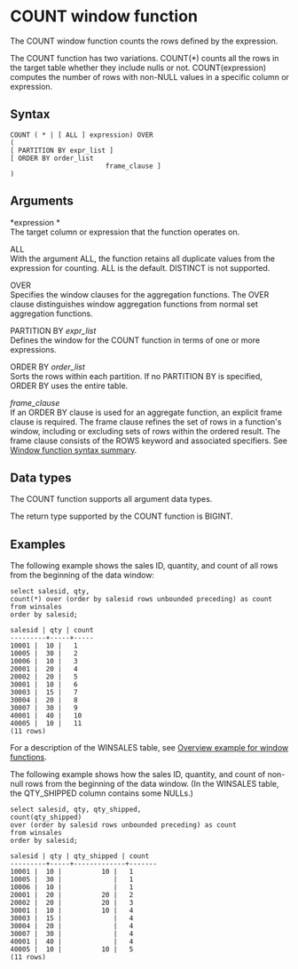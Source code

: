 # COUNT window function<a name="r_WF_COUNT"></a>

 The COUNT window function counts the rows defined by the expression\.

The COUNT function has two variations\. COUNT\(\*\) counts all the rows in the target table whether they include nulls or not\. COUNT\(expression\) computes the number of rows with non\-NULL values in a specific column or expression\.

## Syntax<a name="r_WF_COUNT-synopsis"></a>

```
COUNT ( * | [ ALL ] expression) OVER
(
[ PARTITION BY expr_list ]
[ ORDER BY order_list 
                        frame_clause ]
)
```

## Arguments<a name="r_WF_COUNT-arguments"></a>

 *expression *   
The target column or expression that the function operates on\. 

ALL   
With the argument ALL, the function retains all duplicate values from the expression for counting\. ALL is the default\. DISTINCT is not supported\.

OVER   
Specifies the window clauses for the aggregation functions\. The OVER clause distinguishes window aggregation functions from normal set aggregation functions\.

PARTITION BY *expr\_list*   
Defines the window for the COUNT function in terms of one or more expressions\.

ORDER BY *order\_list*   
Sorts the rows within each partition\. If no PARTITION BY is specified, ORDER BY uses the entire table\.

 *frame\_clause*   
If an ORDER BY clause is used for an aggregate function, an explicit frame clause is required\. The frame clause refines the set of rows in a function's window, including or excluding sets of rows within the ordered result\. The frame clause consists of the ROWS keyword and associated specifiers\. See [Window function syntax summary](r_Window_function_synopsis.md)\.

## Data types<a name="c_Supported_data_types_wf_count"></a>

The COUNT function supports all argument data types\.

The return type supported by the COUNT function is BIGINT\.

## Examples<a name="r_WF_COUNT-examples"></a>

 The following example shows the sales ID, quantity, and count of all rows from the beginning of the data window: 

```
select salesid, qty,
count(*) over (order by salesid rows unbounded preceding) as count
from winsales
order by salesid;

salesid | qty | count
---------+-----+-----
10001 |  10 |   1
10005 |  30 |   2
10006 |  10 |   3
20001 |  20 |   4
20002 |  20 |   5
30001 |  10 |   6
30003 |  15 |   7
30004 |  20 |   8
30007 |  30 |   9
40001 |  40 |   10
40005 |  10 |   11
(11 rows)
```

For a description of the WINSALES table, see [Overview example for window functions](c_Window_functions.md#r_Window_function_example)\. 

The following example shows how the sales ID, quantity, and count of non\-null rows from the beginning of the data window\. \(In the WINSALES table, the QTY\_SHIPPED column contains some NULLs\.\) 

```
select salesid, qty, qty_shipped,
count(qty_shipped)
over (order by salesid rows unbounded preceding) as count
from winsales
order by salesid;

salesid | qty | qty_shipped | count
---------+-----+-------------+-------
10001 |  10 |          10 |   1
10005 |  30 |             |   1
10006 |  10 |             |   1
20001 |  20 |          20 |   2
20002 |  20 |          20 |   3
30001 |  10 |          10 |   4
30003 |  15 |             |   4
30004 |  20 |             |   4
30007 |  30 |             |   4
40001 |  40 |             |   4
40005 |  10 |          10 |   5
(11 rows)
```
